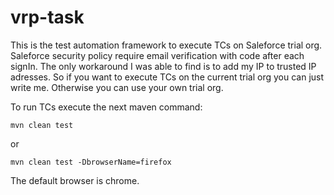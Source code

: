 # vrp-task

This is the test automation framework to execute TCs on Saleforce trial org. 
Saleforce security policy require email verification with code after each signIn. The only workaround I was able to find is to add my IP to trusted IP adresses. 
So if you want to execute TCs on the current trial org you can just write me. Otherwise you can use your own trial org.

To run TCs execute the next maven command:

`mvn clean test`

or

`mvn clean test -DbrowserName=firefox`

The default browser is chrome.
